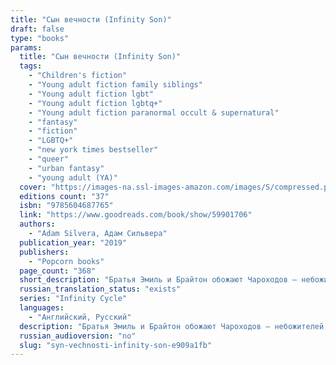 ```yaml
---
title: "Сын вечности (Infinity Son)"
draft: false
type: "books"
params:
  title: "Сын вечности (Infinity Son)"
  tags:
    - "Children's fiction"
    - "Young adult fiction family siblings"
    - "Young adult fiction lgbt"
    - "Young adult fiction lgbtq+"
    - "Young adult fiction paranormal occult & supernatural"
    - "fantasy"
    - "fiction"
    - "LGBTQ+"
    - "new york times bestseller"
    - "queer"
    - "urban fantasy"
    - "young adult (YA)"
  cover: "https://images-na.ssl-images-amazon.com/images/S/compressed.photo.goodreads.com/books/1562781746i/34510711.jpg"
  editions count: "37"
  isbn: "9785604687765"
  link: "https://www.goodreads.com/book/show/59901706"
  authors:
    - "Adam Silvera, Адам Сильвера"
  publication_year: "2019"
  publishers:
    - "Popcorn books"
  page_count: "368"
  short_description: "Братья Эмиль и Брайтон обожают Чароходов — небожителей, призванных избавить мир от смертоносных призраков. В то время как Чароходы рождаются со сверхъестественными силами, призраки насильственно крадут способности у магических существ, находящихся под угрозой исчезновения…"
  russian_translation_status: "exists"
  series: "Infinity Cycle"
  languages:
    - "Английский, Русский"
  description: "Братья Эмиль и Брайтон обожают Чароходов — небожителей, призванных избавить мир от смертоносных призраков. В то время как Чароходы рождаются со сверхъестественными силами, призраки насильственно крадут способности у магических существ, находящихся под \nугрозой исчезновения.\n\nВскоре после самого мрачного столкновения Чароходов и призраков общество начинает притеснять небожителей, и в этой атмосфере страха призраки становятся все смелее. Брайтон мечтает обрести силу и стать одним из Чароходов, а Эмиль просто хочет, чтобы война наконец закончилась.\n\nКогда в случайной драке Эмиль проявляет редкий дар, он обретает славу, о которой всегда мечтал Брайтон, и присоединяется к Чароходам...\n\nBalancing epic and intensely personal stakes, bestselling author Adam Silvera’s Infinity Son is a gritty, fast-paced adventure about two brothers caught up in a magical war generations in the making. Growing up in New York, brothers Emil and Brighton always idolized the Spell Walkers—a vigilante group sworn to rid the world of specters. While the Spell Walkers and other celestials are born with powers, specters take them, violently stealing the essence of endangered magical creatures. Brighton wishes he had a power so he could join the fray. Emil just wants the fighting to stop. The cycle of violence has taken a toll, making it harder for anyone with a power to live peacefully and openly. In this climate of fear, a gang of specters has been growing bolder by the day. Then, in a brawl after a protest, Emil manifests a power of his own—one that puts him right at the heart of the conflict and sets him up to be the heroic Spell Walker Brighton always wanted to be. Brotherhood, love, and loyalty will be put to the test, and no one will escape the fight unscathed."
  russian_audioversion: "no"
  slug: "syn-vechnosti-infinity-son-e909a1fb"
---
```

